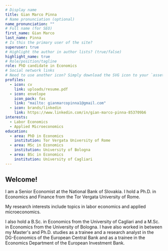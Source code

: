 ```yaml
---
# Display name
title: Gian Marco Pinna
# Name pronunciation (optional)
name_pronunciation: ""
# Full name (for SEO)
first_name: Gian Marco
last_name: Pinna
# Is this the primary user of the site?
superuser: true
# Highlight the author in author lists? (true/false)
highlight_name: true
# Role/position/tagline
role: PhD candidate in Economics
# Social network links
# Need to use another icon? Simply download the SVG icon to your `assets/media/icons/` folder.
profiles:
  - icon: cv
    link: uploads/resume.pdf
  - icon: envelope
    icon_pack: fas
    link: "mailto: gianmarcopinna1@gmail.com"
  - icon: brands/linkedin
    link: https://www.linkedin.com/in/gian-marco-pinna-853709b6
interests:
  - Labor Economics
  - Applied Microeconomics
education:
  - area: PhD in Economics
    institution: Tor Vergata University of Rome
  - area: MSc in Economics
    institution: University of Bologna
  - area: BSc in Economics
    institution: University of Cagliari
---
```


## Welcome!

I am a Senior Economist at the National Bank of Slovakia. I hold a Ph.D. in Economics and Finance from the Tor Vergata University of Rome. 

My research interests include topics in labor economics and applied microeconomics. 

I also hold a B.Sc. in Economics from the University of Cagliari and a M.Sc. in Economics from the University of Bologna. I have also worked in between my Master's and Ph.D. studies as a trainee and a research analyst in the DG-Economics of the European Central Bank and as a trainee in the Economics Department of the European Investment Bank.

